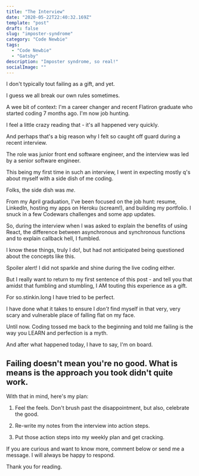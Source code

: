 ```yaml
---
title: "The Interview"
date: "2020-05-22T22:40:32.169Z"
template: "post"
draft: false
slug: "imposter-syndrome"
category: "Code Newbie"
tags:
  - "Code Newbie"
  - "Gatsby"
description: "Imposter syndrome, so real!"
socialImage: ""
---
```


I don't typically tout failing as a gift, and yet.

I guess we all break our own rules sometimes.

A wee bit of context: I'm a career changer and recent Flatiron graduate who started coding 7 months ago. I'm now job hunting.

I feel a little crazy reading that - it's all happened very quickly.

And perhaps that's a big reason why I felt so caught off guard during a recent interview.

The role was junior front end software engineer, and the interview was led by a senior software engineer. 

This being my first time in such an interview, I went in expecting mostly q's about myself with a side dish of me coding.

Folks, the side dish was *me*.

From my April graduation, I've been focused on the job hunt: resume, LinkedIn, hosting my apps on Heroku (scream!), and building my portfolio. I snuck in a few Codewars challenges and some app updates.

So, during the interview when I was asked to explain the benefits of using React, the difference between asynchronous and synchronous functions and to explain callback hell, I fumbled.

I know these things, truly I do!, but had not anticipated being questioned about the concepts like this.

Spoiler alert! I did not sparkle and shine during the live coding either.

But I really want to return to my first sentence of this post - and tell you that amidst that fumbling and stumbling, I AM touting this experience as a gift.

For so.stinkin.long I have tried to be perfect.

I have done what it takes to ensure I *don't* find myself in that very, very scary and vulnerable place of falling flat on my face.

Until now. Coding tossed me back to the beginning and told me failing is the way you LEARN and perfection is a myth.

And after what happened today, I have to say, I'm on board.

## Failing doesn't mean you're no good. What is means is the approach you took didn't quite work. 

With that in mind, here's my plan:

1) Feel the feels. Don't brush past the disappointment, but also, celebrate the good.

2) Re-write my notes from the interview into action steps.

3) Put those action steps into my weekly plan and get cracking.

If you are curious and want to know more, comment below or send me a message. I will always be happy to respond.

Thank you for reading.